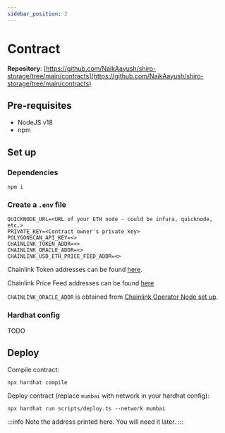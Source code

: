 ```yaml
---
sidebar_position: 2
---
```


# Contract

**Repository**: [https://github.com/NaikAayush/shiro-storage/tree/main/contracts](https://github.com/NaikAayush/shiro-storage/tree/main/contracts)

## Pre-requisites

- NodeJS v18
- npm

## Set up

### Dependencies

```
npm i
```

### Create a `.env` file

```
QUICKNODE_URL=<URL of your ETH node - could be infura, quicknode, etc.>
PRIVATE_KEY=<Contract owner's private key>
POLYGONSCAN_API_KEY=<>
CHAINLINK_TOKEN_ADDR=<>
CHAINLINK_ORACLE_ADDR=<>
CHAINLINK_USD_ETH_PRICE_FEED_ADDR=<>
```

Chainlink Token addresses can be found [here](https://docs.chain.link/resources/link-token-contracts/).

Chainlink Price Feed addresses can be found [here](https://docs.chain.link/data-feeds/price-feeds/addresses)

`CHAINLINK_ORACLE_ADDR` is obtained from [Chainlink Operator Node set up](./operator.md).

### Hardhat config

TODO

## Deploy

Compile contract:
```
npx hardhat compile
```

Deploy contract (replace `mumbai` with network in your hardhat config):
```
npx hardhat run scripts/deploy.ts --network mumbai
```

:::info
Note the address printed here. You will need it later.
:::
